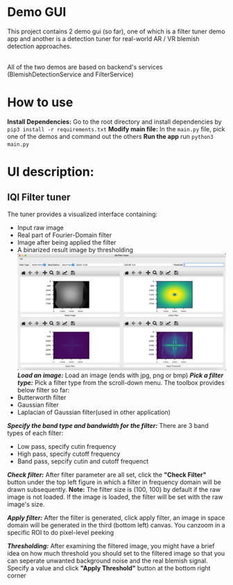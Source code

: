 # Demo GUI
This project contains 2 demo gui (so far), one of which is a filter tuner demo app and another is a detection tuner for real-world AR / VR blemish detection approaches. <br /><br />

All of the two demos are based on backend's services (BlemishDetectionService and FilterService)

# How to use
**Install Dependencies:** Go to the root directory and install dependencies by ```pip3 install -r requirements.txt```
**Modify main file:** In the ```main.py``` file, pick one of the demos and command out the others
**Run the app** run ```python3 main.py```

# UI description:
## IQI Filter tuner
The tuner provides a visualized interface containing:
- Input raw image
- Real part of Fourier-Domain filter
- Image after being applied the filter
- A binarized result image by thresholding
![demo_gui_filter_tuner](https://github.com/ylin1992/image-quality-inspection-kit/blob/main/screenshot/IQI_filter_tuner.png)
***Load an image:*** Load an image (ends with jpg, png or bmp)
***Pick a filter type:***  Pick a filter type from the scroll-down menu. The toolbox provides below filter so far:
- Butterworth filter
- Gaussian filter
- Laplacian of Gaussian filter(used in other application)

***Specify the band type and bandwidth for the filter:*** There are 3 band types of each filter:
- Low pass, specify cutin frequency
- High pass, specify cutoff frequency
- Band pass, sepcify cutin and cutoff frequenct

***Check filter:*** After filter parameter are all set, click the **"Check Filter"** button under the top left figure in which a filter in frequency domain will be drawn subsequently.
**Note:** The filter size is (100, 100) by default if the raw image is not loaded. If the image is loaded, the filter will be set with the raw image's size.

***Apply filter:*** After the filter is generated, click apply filter, an image in space domain will be generated in the third (bottom left) canvas. You canzoom in a specific ROI to do pixel-level peeking

***Thresholding:*** After examining the filtered image, you might have a brief idea on how much threshold you should set to the filtered image so that you can seperate unwanted background noise and the real blemish signal. Specify a value and click **"Apply Threshold"** button at the bottom right corner